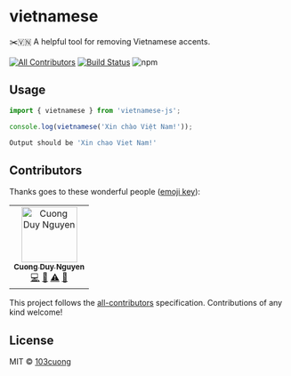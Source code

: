 # vietnamese

✂️🇻🇳 A helpful tool for removing Vietnamese accents.

[![All Contributors](https://img.shields.io/badge/all_contributors-1-orange.svg)](#contributors)
[![Build Status](https://travis-ci.com/103cuong/vietnamese.svg?branch=master)](https://travis-ci.com/103cuong/vietnamese)
![npm](https://img.shields.io/npm/v/vietnamese-js.svg)

## Usage

```javascript
import { vietnamese } from 'vietnamese-js';

console.log(vietnamese('Xin chào Việt Nam!'));
```

```sh
Output should be 'Xin chao Viet Nam!'
```

## Contributors

Thanks goes to these wonderful people ([emoji key](https://allcontributors.org/docs/en/emoji-key)):

<!-- ALL-CONTRIBUTORS-LIST:START - Do not remove or modify this section -->
<!-- prettier-ignore -->
<table><tr><td align="center"><a href="http://103cuong.me"><img src="https://avatars0.githubusercontent.com/u/34389409?v=4" width="100px;" alt="Cuong Duy Nguyen"/><br /><sub><b>Cuong Duy Nguyen</b></sub></a><br /><a href="https://github.com/103cuong/vietnamese/commits?author=103cuong" title="Code">💻</a> <a href="https://github.com/103cuong/vietnamese/commits?author=103cuong" title="Documentation">📖</a> <a href="https://github.com/103cuong/vietnamese/commits?author=103cuong" title="Tests">⚠️</a> <a href="#review-103cuong" title="Reviewed Pull Requests">👀</a></td></tr></table>

<!-- ALL-CONTRIBUTORS-LIST:END -->

This project follows the [all-contributors](https://github.com/all-contributors/all-contributors) specification. Contributions of any kind welcome!

## License

MIT © [103cuong](https://github.com/103cuong)
